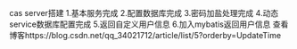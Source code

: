 cas server搭建
1.基本服务完成
2.配置数据库完成
3.密码加盐处理完成
4.动态service数据库配置完成
5.返回自定义用户信息
6.加入mybatis返回用户信息
查看博客https://blog.csdn.net/qq_34021712/article/list/5?orderby=UpdateTime